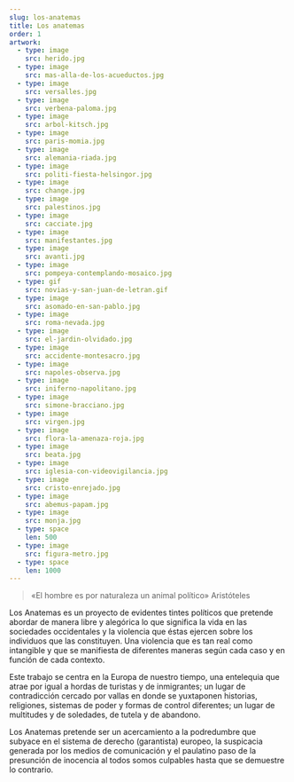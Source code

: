 ```yaml
---
slug: los-anatemas
title: Los anatemas
order: 1
artwork:
  - type: image
    src: herido.jpg
  - type: image
    src: mas-alla-de-los-acueductos.jpg
  - type: image
    src: versalles.jpg
  - type: image
    src: verbena-paloma.jpg
  - type: image
    src: arbol-kitsch.jpg
  - type: image
    src: paris-momia.jpg
  - type: image
    src: alemania-riada.jpg
  - type: image
    src: politi-fiesta-helsingor.jpg
  - type: image
    src: change.jpg
  - type: image
    src: palestinos.jpg
  - type: image
    src: cacciate.jpg
  - type: image
    src: manifestantes.jpg
  - type: image
    src: avanti.jpg
  - type: image
    src: pompeya-contemplando-mosaico.jpg
  - type: gif
    src: novias-y-san-juan-de-letran.gif
  - type: image
    src: asomado-en-san-pablo.jpg
  - type: image
    src: roma-nevada.jpg
  - type: image
    src: el-jardin-olvidado.jpg
  - type: image
    src: accidente-montesacro.jpg
  - type: image
    src: napoles-observa.jpg
  - type: image
    src: iniferno-napolitano.jpg
  - type: image
    src: simone-bracciano.jpg
  - type: image
    src: virgen.jpg
  - type: image
    src: flora-la-amenaza-roja.jpg
  - type: image
    src: beata.jpg
  - type: image
    src: iglesia-con-videovigilancia.jpg
  - type: image
    src: cristo-enrejado.jpg
  - type: image
    src: abemus-papam.jpg
  - type: image
    src: monja.jpg
  - type: space
    len: 500
  - type: image
    src: figura-metro.jpg
  - type: space
    len: 1000
---
```


> «El hombre es por naturaleza un animal político» Aristóteles

Los Anatemas es un proyecto de evidentes tintes políticos que pretende abordar
de manera libre y alegórica lo que significa la vida en las sociedades
occidentales y la violencia que éstas ejercen sobre los individuos que las
constituyen. Una violencia que es tan real como intangible y que se manifiesta
de diferentes maneras según cada caso y en función de cada contexto.

Este trabajo se centra en la Europa de nuestro tiempo, una entelequia que atrae
por igual a hordas de turistas y de inmigrantes; un lugar de contradicción
cercado por vallas en donde se yuxtaponen historias, religiones, sistemas de
poder y formas de control diferentes; un lugar de multitudes y de soledades, de
tutela y de abandono.

Los Anatemas pretende ser un acercamiento a la podredumbre que subyace en el
sistema de derecho (garantista) europeo, la suspicacia generada por los medios
de comunicación y el paulatino paso de la presunción de inocencia al todos somos
culpables hasta que se demuestre lo contrario.
